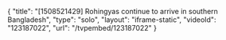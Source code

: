 {
    "title": "[1508521429] Rohingyas continue to arrive in southern Bangladesh",
    "type": "solo",
    "layout": "iframe-static",
    "videoId": "123187022",
    "url": "\/tvpembed\/123187022"
}